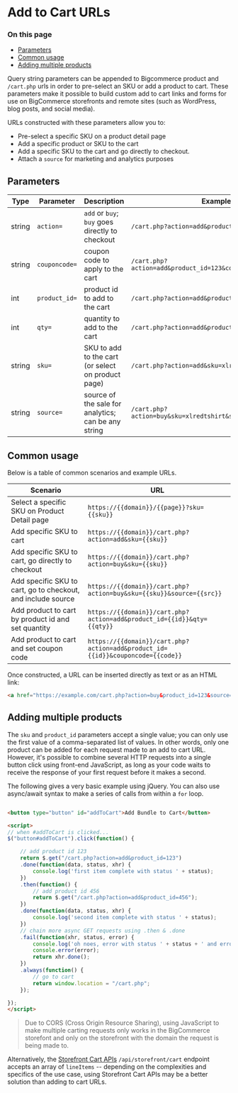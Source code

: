 # Add to Cart URLs

<div class="otp" id="no-index">

### On this page
- [Parameters](#parameters)
- [Common usage](#common-usage)
- [Adding multiple products](#adding-multiple-products)

</div>

Query string parameters can be appended to Bigcommerce product and `/cart.php` urls in order to pre-select an SKU or add a product to cart. These parameters make it possible to build custom add to cart links and forms for use on BigCommerce storefronts and remote sites (such as WordPress, blog posts, and social media).

URLs constructed with these parameters allow you to:
* Pre-select a specific SKU on a product detail page
* Add a specific product or SKU to the cart
* Add a specific SKU to the cart and go directly to checkout.
* Attach a `source` for marketing and analytics purposes

## Parameters

| **Type**| **Parameter** | **Description**                                     | **Example**                                                 |
|-- |-|--|-|
| string  | `action=`     | `add` or  `buy`; `buy` goes directly to checkout    | `/cart.php?action=add&product_id=123`                       |
| string  | `couponcode=` | coupon code to apply to the cart                    | `/cart.php?action=add&product_id=123&couponcode=10off100`   |
| int     | `product_id=` | product id to add to the cart                       | `/cart.php?action=add&product_id=123`                       |
| int     | `qty=`        | quantity to add to the cart                         | `/cart.php?action=add&product_id=123&qty=3`                 |
| string  | `sku=`        | SKU to add to the cart (or select on product page)  | `/cart.php?action=add&sku=xlredtshirt`                      |
| string  | `source=`     | source of the sale for analytics; can be any string | `/cart.php?action=buy&sku=xlredtshirt&source=emailcampaign` |

## Common usage

Below is a table of common scenarios and example URLs.

| **Scenario**                                                 | **URL**                                                              |
|--|-|
| Select a specific SKU on Product Detail page                 |`https://{{domain}}/{{page}}?sku={{sku}}`                             |
| Add specific SKU to cart                                     |`https://{{domain}}/cart.php?action=add&sku={{sku}}`                  |
| Add specific SKU to cart, go directly to checkout            |`https://{{domain}}/cart.php?action=buy&sku={{sku}}`                  |
| Add specific SKU to cart, go to checkout, and include source |`https://{{domain}}/cart.php?action=buy&sku={{sku}}&source={{src}}`   |
| Add product to cart by product id and set quantity           |`https://{{domain}}/cart.php?action=add&product_id={{id}}&qty={{qty}}`|
| Add product to cart and set coupon code                      |`https://{{domain}}/cart.php?action=add&product_id={{id}}&couponcode={{code}}`          |

Once constructed, a URL can be inserted directly as text or as an HTML link:

```html
<a href="https://example.com/cart.php?action=buy&product_id=123&source=blogpost">Purchase Our New Product Now!</a>
```

## Adding multiple products

The `sku` and `product_id` parameters accept a single value; you can only use the first value of a comma-separated list of values. In other words, only one product can be added for each request made to an add to cart URL.  However, it's possible to combine several HTTP requests into a single button click using front-end JavaScript, as long as your code waits to receive the response of your first request before it makes a second.

The following gives a very basic example using jQuery.  You can also use async/await syntax to make a series of calls from within a `for` loop.

```html

<button type="button" id="addToCart">Add Bundle to Cart</button>

<script>
// when #addToCart is clicked...
$("button#addToCart").click(function() {

	// add product id 123
    return $.get("/cart.php?action=add&product_id=123")
	.done(function(data, status, xhr) {
		console.log('first item complete with status ' + status);
	})
	.then(function() {
		// add product id 456
		return $.get("/cart.php?action=add&product_id=456");
	})
	.done(function(data, status, xhr) {
		console.log('second item complete with status ' + status);
	})
	// chain more async GET requests using .then & .done
	.fail(function(xhr, status, error) {
		console.log('oh noes, error with status ' + status + ' and error: ');
		console.error(error);
		return xhr.done();
	})
	.always(function() {
		// go to cart
		return window.location = "/cart.php";
	});

});
</script>
```

<div class="HubBlock--callout">
<div class="CalloutBlock--warning">
<div class="HubBlock-content">

<!-- theme: warning -->

> Due to CORS (Cross Origin Resource Sharing), using JavaScript to make multiple carting requests only works in the BigCommerce storefont and only on the storefront with the domain the request is being made to.

Alternatively, the [Storefront Cart APIs](https://developer.bigcommerce.com/api-docs/cart-and-checkout/working-sf-apis#working-sf-apis_storefront-cart) `/api/storefront/cart` endpoint accepts an array of `lineItems` -- depending on the complexities and specifics of the use case, using Storefront Cart APIs may be a better solution than adding to cart URLs.

</div>
</div>
</div>

<!--stackedit_data:
eyJoaXN0b3J5IjpbLTEyNjk3NjY0NTJdfQ==
-->
